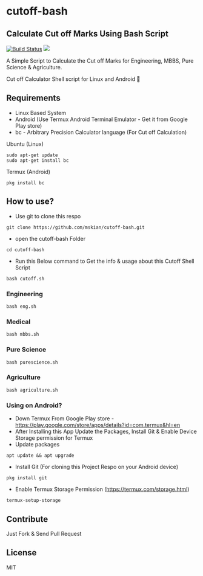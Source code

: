 # cutoff-bash

## Calculate Cut off Marks Using Bash Script

[![Build Status](https://travis-ci.org/mskian/cutoff-bash.svg?branch=master)](https://travis-ci.org/mskian/cutoff-bash)  <a target="_blank" href="https://github.com/mskian/cutoff-bash/blob/master/LICENSE" title="License: GPL"><img src="https://img.shields.io/badge/License-MIT-orange.svg"></a>


A Simple Script to Calculate the Cut off Marks for Engineering, MBBS, Pure Science & Agriculture.

Cut off Calculator Shell script for Linux and Android 📝

## Requirements

- Linux Based System
- Android (Use Termux Android Terminal Emulator - Get it from Google Play store)
- bc - Arbitrary Precision Calculator language (For Cut off Calculation)

Ubuntu (Linux)

```
sudo apt-get update
sudo apt-get install bc
```

Termux (Android)

```
pkg install bc
```

## How to use?

- Use git to clone this respo

```
git clone https://github.com/mskian/cutoff-bash.git
```

- open the cutoff-bash Folder

```
cd cutoff-bash
```

- Run this Below command to Get the info & usage about this Cutoff Shell Script

```
bash cutoff.sh
```

### Engineering

```
bash eng.sh
```

### Medical

```
bash mbbs.sh
```

### Pure Science

```
bash purescience.sh
```

### Agriculture

```
bash agriculture.sh
```

### Using on Android?

- Down Termux From Google Play store - https://play.google.com/store/apps/details?id=com.termux&hl=en
- After Installing this App Update the Packages, Install Git & Enable Device Storage permission for Termux
- Update packages

```
apt update && apt upgrade
```

- Install Git (For cloning this Project Respo on your Android device)

```
pkg install git
```

- Enable Termux Storage Permission (https://termux.com/storage.html)

```
termux-setup-storage
```

## Contribute

Just Fork & Send Pull Request

## License

MIT
